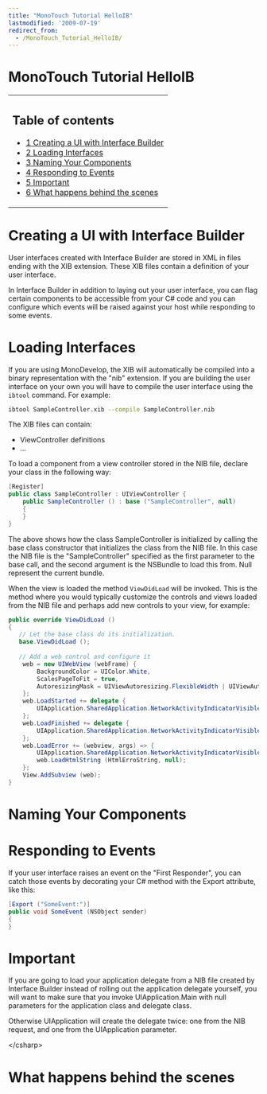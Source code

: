 ```yaml
---
title: "MonoTouch Tutorial HelloIB"
lastmodified: '2009-07-19'
redirect_from:
  - /MonoTouch_Tutorial_HelloIB/
---
```


MonoTouch Tutorial HelloIB
==========================

<table>
<col width="100%" />
<tbody>
<tr class="odd">
<td align="left"><h2>Table of contents</h2>
<ul>
<li><a href="#creating-a-ui-with-interface-builder">1 Creating a UI with Interface Builder</a></li>
<li><a href="#loading-interfaces">2 Loading Interfaces</a></li>
<li><a href="#naming-your-components">3 Naming Your Components</a></li>
<li><a href="#responding-to-events">4 Responding to Events</a></li>
<li><a href="#important">5 Important</a></li>
<li><a href="#what-happens-behind-the-scenes">6 What happens behind the scenes</a></li>
</ul></td>
</tr>
</tbody>
</table>

Creating a UI with Interface Builder
====================================

User interfaces created with Interface Builder are stored in XML in files ending with the XIB extension. These XIB files contain a definition of your user interface.

In Interface Builder in addition to laying out your user interface, you can flag certain components to be accessible from your C\# code and you can configure which events will be raised against your host while responding to some events.

Loading Interfaces
==================

If you are using MonoDevelop, the XIB will automatically be compiled into a binary representation with the "nib" extension. If you are building the user interface on your own you will have to compile the user interface using the `ibtool` command. For example:

``` bash
ibtool SampleController.xib --compile SampleController.nib
```

The XIB files can contain:

-   ViewController definitions
-   ...

To load a component from a view controller stored in the NIB file, declare your class in the following way:

``` csharp
[Register]
public class SampleController : UIViewController {
    public SampleController () : base ("SampleController", null)
    {
    }
}
```

The above shows how the class SampleController is initialized by calling the base class constructor that initializes the class from the NIB file. In this case the NIB file is the "SampleController" specified as the first parameter to the base call, and the second argument is the NSBundle to load this from. Null represent the current bundle.

When the view is loaded the method `ViewDidLoad` will be invoked. This is the method where you would typically customize the controls and views loaded from the NIB file and perhaps add new controls to your view, for example:

``` csharp
public override ViewDidLoad ()
{
   // Let the base class do its initialization.
   base.ViewDidLoad ();
 
   // Add a web control and configure it
    web = new UIWebView (webFrame) {
        BackgroundColor = UIColor.White,
        ScalesPageToFit = true,
        AutoresizingMask = UIViewAutoresizing.FlexibleWidth | UIViewAutoresizing.FlexibleHeight
    };
    web.LoadStarted += delegate {
        UIApplication.SharedApplication.NetworkActivityIndicatorVisible = true;
    };
    web.LoadFinished += delegate {
        UIApplication.SharedApplication.NetworkActivityIndicatorVisible = false;
    };
    web.LoadError += (webview, args) => {
        UIApplication.SharedApplication.NetworkActivityIndicatorVisible = false;
        web.LoadHtmlString (HtmlErroString, null);
    };
    View.AddSubview (web);
}
```

Naming Your Components
======================

Responding to Events
====================

If your user interface raises an event on the "First Responder", you can catch those events by decorating your C\# method with the Export attribute, like this:

``` csharp
[Export ("SomeEvent:")]
public void SomeEvent (NSObject sender)
{
}
```

Important
=========

If you are going to load your application delegate from a NIB file created by Interface Builder instead of rolling out the application delegate yourself, you will want to make sure that you invoke UIApplication.Main with null parameters for the application class and delegate class.

Otherwise UIApplication will create the delegate twice: one from the NIB request, and one from the UIApplication parameter.

\</csharp\>

What happens behind the scenes
==============================

